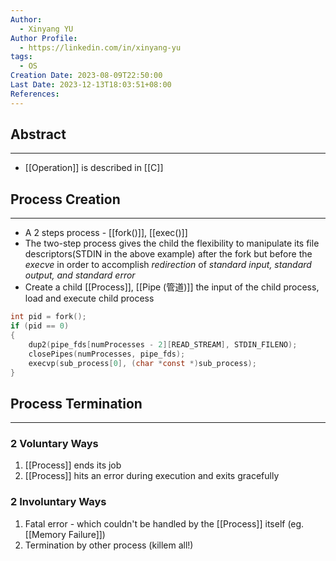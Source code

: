 ```yaml
---
Author:
  - Xinyang YU
Author Profile:
  - https://linkedin.com/in/xinyang-yu
tags:
  - OS
Creation Date: 2023-08-09T22:50:00
Last Date: 2023-12-13T18:03:51+08:00
References: 
---
```

## Abstract
---
- [[Operation]] is described in [[C]]



## Process Creation
---
- A 2 steps process - [[fork()]], [[exec()]]
- The two-step process gives the child the flexibility to manipulate its file descriptors(STDIN in the above example) after the fork but before the _execve_ in order to accomplish *redirection* of *standard input, standard output, and standard error*
- Create a child [[Process]], [[Pipe (管道)]] the input of the child process, load and execute child process
```c
int pid = fork();
if (pid == 0)
{
	dup2(pipe_fds[numProcesses - 2][READ_STREAM], STDIN_FILENO);
	closePipes(numProcesses, pipe_fds);
	execvp(sub_process[0], (char *const *)sub_process);
}
```


## Process Termination 
---
### 2 Voluntary Ways
1. [[Process]] ends its job
2. [[Process]] hits an error during execution and exits gracefully

### 2 Involuntary Ways
1. Fatal error - which couldn't be handled by the [[Process]] itself (eg. [[Memory Failure]])
2. Termination by other process (killem all!)